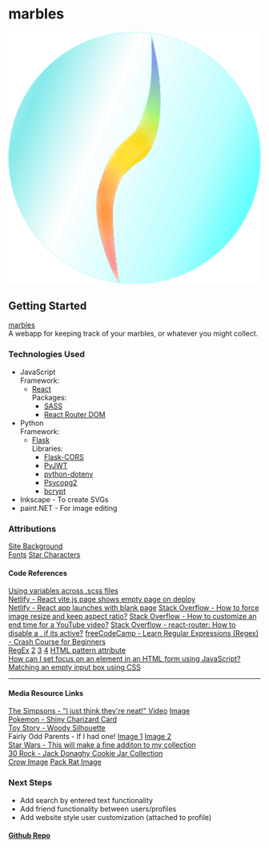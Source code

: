 # marbles  
![marbles logo](./src/assets/images/marble1.svg)  

## Getting Started  
[marbles](https://marblles.netlify.app/)  
A webapp for keeping track of your marbles, or whatever you might collect.  

### Technologies Used  
- JavaScript  
    Framework:  
    - [React](https://react.dev/)  
    Packages:
         - [SASS](https://sass-lang.com/)  
         - [React Router DOM](https://reactrouter.com/en/main)  
- Python  
    Framework:  
    - [Flask](https://flask.palletsprojects.com/en/3.0.x/)    
    Libraries:  
        - [Flask-CORS](https://github.com/corydolphin/flask-cors)  
        - [PyJWT](https://pypi.org/project/PyJWT/)  
        - [python-dotenv](https://pypi.org/project/python-dotenv/)  
        - [Psycopg2](https://www.psycopg.org/docs/index.html)  
        - [bcrypt](https://pypi.org/project/bcrypt/)  
- Inkscape - To create SVGs 
- paint.NET - For image editing 

### Attributions  
[Site Background](https://heropatterns.com/)  
[Fonts](https://fonts.google.com/)
[Star Characters](https://www.alt-codes.net/star_alt_code.php)  
[](https://answers.netlify.com/t/react-vite-js-page-shows-empty-page-on-deploy/74210)  

#### Code References  
[Using variables across .scss files](https://stackoverflow.com/a/17599322/25952288)  
[Netlify - React vite.js page shows empty page on deploy](https://answers.netlify.com/t/react-vite-js-page-shows-empty-page-on-deploy/74210)  
[Netlify - React app launches with blank page](https://answers.netlify.com/t/react-app-launches-with-blank-page/50059/2)
[Stack Overflow - How to force image resize and keep aspect ratio?](https://stackoverflow.com/a/39039206/25952288)
[Stack Overflow - How to customize an end time for a YouTube video?](https://stackoverflow.com/a/11422551/25952288)
[Stack Overflow - react-router: How to disable a <Link>, if its active?](https://stackoverflow.com/questions/35963070/react-router-how-to-disable-a-link-if-its-active)
[freeCodeCamp - Learn Regular Expressions (Regex) - Crash Course for Beginners](https://www.youtube.com/watch?v=ZfQFUJhPqMM)  
[RegEx](https://developer.mozilla.org/en-US/docs/Web/JavaScript/Reference/Regular_expressions) [2](https://www.youtube.com/watch?v=ZfQFUJhPqMM) [3](https://stackoverflow.com/questions/19605150/regex-for-password-must-contain-at-least-eight-characters-at-least-one-number-a) [4](https://www.youtube.com/watch?v=VVx8DDgAlFI) 
[HTML pattern attribute](https://developer.mozilla.org/en-US/docs/Web/HTML/Attributes/pattern)  
[How can I set focus on an element in an HTML form using JavaScript?](https://stackoverflow.com/q/17500704/25952288)  
[Matching an empty input box using CSS](https://stackoverflow.com/questions/3617020/matching-an-empty-input-box-using-css)  

___  
#### Media Resource Links  
[The Simpsons - "I just think they're neat!" Video](https://www.youtube.com/watch?v=Y0PKG5-t3zU) [Image](https://i.redd.it/pbdg4l7i1a381.png)  
[Pokemon - Shiny Charizard Card](https://www.dicebreaker.com/games/pokemon-trading-card-game/news/shiny-charizard-pokemon-card-auction-record)  
[Toy Story - Woody Silhouette](https://www.inspireuplift.com/Toy-Story-Silhouette-Svg-Toy-Story-Logo-Disney-Silhouette-/iu/2081547)  
Fairly Odd Parents - If I had one! [Image 1](https://x.com/realhartman/status/876449278784282626) [Image 2](https://vlipsy.com/vlip/fairly-odd-parents-if-i-had-one-dOMWLeiw)  
[Star Wars - This will make a fine additon to my collection](https://imgflip.com/memetemplate/201271129/This-will-make-a-fine-addition-to-my-collection)  
[30 Rock - Jack Donaghy Cookie Jar Collection](https://www.youtube.com/watch?v=PnZb1G7-rjE)  
[Crow Image](https://listverse.com/2019/02/08/top-10-unusual-things-crows-can-do/)
[Pack Rat Image](http://s437713483.onlinehome.us/the-original-pack-rat)

### Next Steps  
- Add search by entered text functionality  
- Add friend functionality between users/profiles  
- Add website style user customization  (attached to profile)  

#### [Github Repo](https://github.com/DogsGoWoof/marbles-frontend/tree/main/marbles)